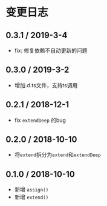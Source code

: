 # 变更日志

## 0.3.1 / 2019-3-4

- fix: 修复依赖不自动更新的问题

## 0.3.0 / 2019-3-2

- 增加.d.ts文件，支持ts调用

## 0.2.1 / 2018-12-1

- fix `extendDeep` 的bug

## 0.2.0 / 2018-10-10

- 将`extend`拆分为`extend`和`extendDeep`

## 0.1.0 / 2018-10-10

- 新增 `assign()`
- 新增 `extend()`
